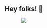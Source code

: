 <h2 align="center">Hey folks! 👋</h2>

<p align="center">
    <img src="https://komarev.com/ghpvc/?username=4ndev&color=blue&style=plastic"/> 
</p>

<!--
**4ndev/4ndev** is a ✨ _special_ ✨ repository because its `README.md` (this file) appears on your GitHub profile.

Here are some ideas to get you started:

- 🔭 I’m currently working on ...
- 🌱 I’m currently learning ...
- 👯 I’m looking to collaborate on ...
- 🤔 I’m looking for help with ...
- 💬 Ask me about ...
- 📫 How to reach me: ...
- 😄 Pronouns: ...
- ⚡ Fun fact: ...
-->
